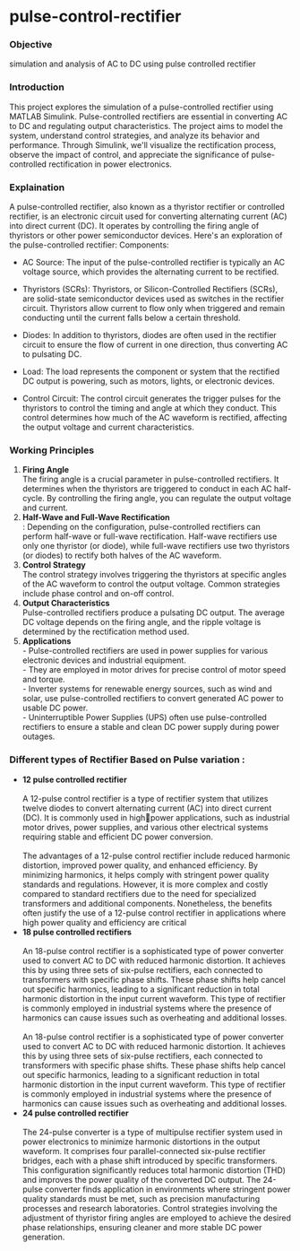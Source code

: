 # pulse-control-rectifier

<h3>Objective</h3>   
simulation and analysis of AC to DC using pulse controlled rectifier

<h3>Introduction</h3>
This project explores the simulation of a pulse-controlled rectifier using MATLAB 
Simulink. Pulse-controlled rectifiers are essential in converting AC to DC and regulating 
output characteristics. The project aims to model the system, understand control strategies, 
and analyze its behavior and performance. Through Simulink, we'll visualize the rectification 
process, observe the impact of control, and appreciate the significance of pulse-controlled 
rectification in power electronics.


<h3>Explaination</h3>
A pulse-controlled rectifier, also known as a thyristor rectifier or controlled rectifier, is an 
electronic circuit used for converting alternating current (AC) into direct current (DC). It 
operates by controlling the firing angle of thyristors or other power semiconductor devices. 
Here's an exploration of the pulse-controlled rectifier:
Components:<br>

- AC Source: The input of the pulse-controlled rectifier is typically an AC voltage source, 
which provides the alternating current to be rectified.<br>

- Thyristors (SCRs): Thyristors, or Silicon-Controlled Rectifiers (SCRs), are solid-state 
semiconductor devices used as switches in the rectifier circuit. Thyristors allow current to 
flow only when triggered and remain conducting until the current falls below a certain 
threshold.<br>

- Diodes: In addition to thyristors, diodes are often used in the rectifier circuit to ensure the 
flow of current in one direction, thus converting AC to pulsating DC.<br>

- Load: The load represents the component or system that the rectified DC output is 
powering, such as motors, lights, or electronic devices.<br>

- Control Circuit: The control circuit generates the trigger pulses for the thyristors to control 
the timing and angle at which they conduct. This control determines how much of the AC 
waveform is rectified, affecting the output voltage and current characteristics.<br>

<h3>Working Principles</h3>

<ol>
  <li>
    <b>Firing Angle</b><br>The firing angle is a crucial parameter in pulse-controlled rectifiers. It 
determines when the thyristors are triggered to conduct in each AC half-cycle. By controlling 
the firing angle, you can regulate the output voltage and current.  
  </li>

  <li>
    <b>Half-Wave and Full-Wave Rectification</b><br>  : Depending on the configuration, pulse-controlled 
rectifiers can perform half-wave or full-wave rectification. Half-wave rectifiers use only one 
thyristor (or diode), while full-wave rectifiers use two thyristors (or diodes) to rectify both 
halves of the AC waveform.
  </li>

  <li>
    <b>Control Strategy</b><br> The control strategy involves triggering the thyristors at specific angles 
of the AC waveform to control the output voltage. Common strategies include phase control 
and on-off control.
  </li>

  <li>
    <b>Output Characteristics</b><br>Pulse-controlled rectifiers produce a pulsating DC output. The 
average DC voltage depends on the firing angle, and the ripple voltage is determined by the 
rectification method used.
  </li>

  <li>
    <b>Applications</b><br>
    - Pulse-controlled rectifiers are used in power supplies for various electronic devices and 
industrial equipment.<br>
- They are employed in motor drives for precise control of motor speed and torque.<br>
- Inverter systems for renewable energy sources, such as wind and solar, use pulse-controlled rectifiers to convert generated AC power to usable DC power.<br>
- Uninterruptible Power Supplies (UPS) often use pulse-controlled rectifiers to ensure a 
stable and clean DC power supply during power outages.<br>

  </li>
</ol>

<h3>Different types of Rectifier Based on Pulse variation :</h3>
<ul>
  <li>
    <b>12 pulse controlled rectifier</b><br><br>A 12-pulse control rectifier is a type of rectifier system that utilizes twelve diodes to 
convert alternating current (AC) into direct current (DC). It is commonly used in highpower applications, such as industrial motor drives, power supplies, and various 
other electrical systems requiring stable and efficient DC power conversion.<br><br>
    The advantages of a 12-pulse control rectifier include reduced harmonic distortion, 
improved power quality, and enhanced efficiency. By minimizing harmonics, it helps 
comply with stringent power quality standards and regulations. However, it is more 
complex and costly compared to standard rectifiers due to the need for specialized 
transformers and additional components. Nonetheless, the benefits often justify the 
use of a 12-pulse control rectifier in applications where high power quality and 
efficiency are critical
  </li>
  <li>
    <b>18 pulse controlled rectifiers</b><br><br>An 18-pulse control rectifier is a sophisticated type of power converter used to 
convert AC to DC with reduced harmonic distortion. It achieves this by using three 
sets of six-pulse rectifiers, each connected to transformers with specific phase shifts. 
These phase shifts help cancel out specific harmonics, leading to a significant 
reduction in total harmonic distortion in the input current waveform. This type of 
rectifier is commonly employed in industrial systems where the presence of 
harmonics can cause issues such as overheating and additional losses.<br><br>
    An 18-pulse control rectifier is a sophisticated type of power converter used to 
convert AC to DC with reduced harmonic distortion. It achieves this by using three sets of 
six-pulse rectifiers, each connected to transformers with specific phase shifts. These phase 
shifts help cancel out specific harmonics, leading to a significant reduction in total harmonic 
distortion in the input current waveform. This type of rectifier is commonly employed in 
industrial systems where the presence of harmonics can cause issues such as overheating 
and additional losses.
  </li>
  <li>
    <b>24 pulse controlled rectifier</b><br><br>The 24-pulse converter is a type of multipulse rectifier system used in power electronics to 
minimize harmonic distortions in the output waveform. It comprises four parallel-connected 
six-pulse rectifier bridges, each with a phase shift introduced by specific transformers. This 
configuration significantly reduces total harmonic distortion (THD) and improves the power 
quality of the converted DC output. The 24-pulse converter finds application in environments 
where stringent power quality standards must be met, such as precision manufacturing 
processes and research laboratories. Control strategies involving the adjustment of thyristor 
firing angles are employed to achieve the desired phase relationships, ensuring cleaner and 
more stable DC power generation.
  </li>
</ul>


